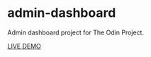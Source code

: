 # admin-dashboard
Admin dashboard project for The Odin Project.

[LIVE DEMO](https://clabx.github.io/admin-dashboard/)

